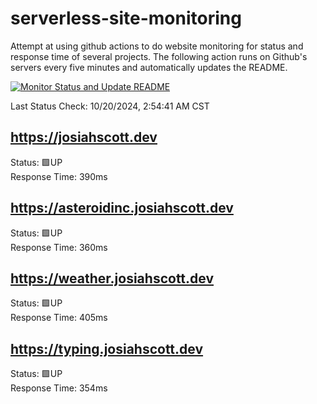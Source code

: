 # serverless-site-monitoring
Attempt at using github actions to do website monitoring for status and response time of several projects. The following action runs on Github's servers every five minutes and automatically updates the README.  

[![Monitor Status and Update README](https://github.com/JosiahSco/serverless-site-monitoring/actions/workflows/monitor.yaml/badge.svg)](https://github.com/JosiahSco/serverless-site-monitoring/actions/workflows/monitor.yaml)

Last Status Check: 10/20/2024, 2:54:41 AM CST

## https://josiahscott.dev
Status: 🟩UP  
Response Time: 390ms

## https://asteroidinc.josiahscott.dev
Status: 🟩UP  
Response Time: 360ms

## https://weather.josiahscott.dev
Status: 🟩UP  
Response Time: 405ms

## https://typing.josiahscott.dev
Status: 🟩UP  
Response Time: 354ms

